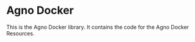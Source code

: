 # Agno Docker

This is the Agno Docker library. It contains the code for the Agno Docker Resources.

